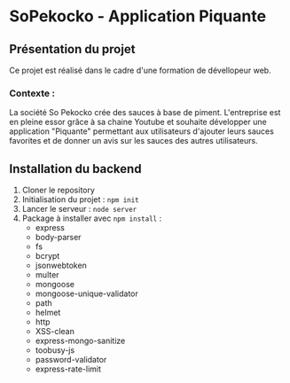 SoPekocko - Application Piquante
================================


Présentation du projet 
----------------------
Ce projet est réalisé dans le cadre d'une formation de dévellopeur web.

### Contexte : 
La société So Pekocko crée des sauces à base de piment. L'entreprise est en pleine essor grâce
à sa chaine Youtube et souhaite développer une application "Piquante" permettant aux utilisateurs d'ajouter
leurs sauces favorites et de donner un avis sur les sauces des autres utilisateurs.

Installation du backend 
-----------------------
1. Cloner le repository
2. Initialisation du projet : `npm init`
3. Lancer le serveur : `node server`
4. Package à installer avec `npm install` :
    * express
    * body-parser
    * fs
    * bcrypt
    * jsonwebtoken
    * multer
    * mongoose
    * mongoose-unique-validator
    * path
    * helmet
    * http
    * XSS-clean
    * express-mongo-sanitize
    * toobusy-js
    * password-validator
    * express-rate-limit
